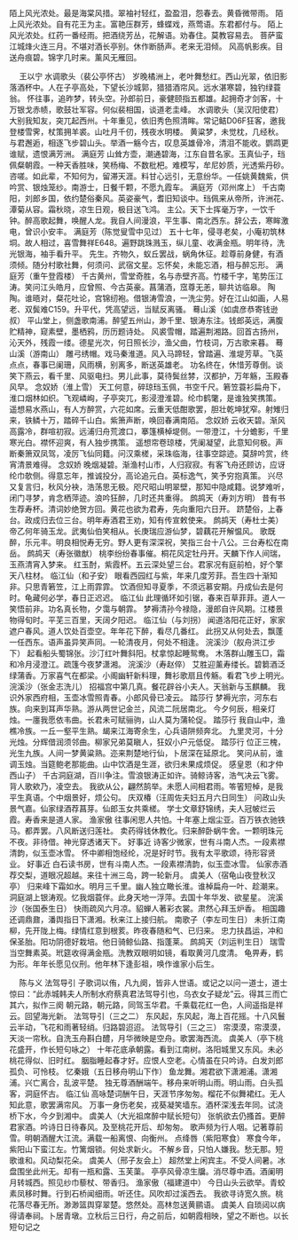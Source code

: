 <!-- { "loadSidebar": true } -->
陌上风光浓处。最是海棠风措。翠袖衬轻红，盈盈泪，怨春去。黄昏微带雨。 
陌上风光浓处。自有花王为主。富艳压群芳，蜂蝶戏，燕莺语。东君都付与。 
陌上风光浓处。红药一番经雨。把酒绕芳丛，花解语。劝春住。莫教容易去。 
菩萨蛮
江城烽火连三月。不堪对酒长亭别。休作断肠声。老来无泪倾。 
风高帆影疾。目送舟痕碧。锦字几时来。薰风无雁回。 

　
王以宁
水调歌头（裴公亭怀古）
岁晚橘洲上，老叶舞愁红。西山光翠，依旧影落酒杯中。人在子亭高处，下望长沙城郭，猎猎酒帘风。远水湛寒碧，独钓绿蓑翁。 
怀往事，追昨梦，转头空。孙郎前日，豪健颐指五都雄。起拥奇才剑客，十万银戈赤帻，歌鼓壮军容。何似裴相国，谈道老圭峰。 
水调歌头（吴汉阳使君）
大别我知友，突兀起西州。十年重见，依旧秀色照清眸。常记鲒D06F狂客，邀我登楼雪霁，杖策拥羊裘。山吐月千仞，残夜水明楼。 
黄粱梦，未觉枕，几经秋。与君邂逅，相逐飞步碧山头。举酒一觞今古，叹息英雄骨冷，清泪不能收。鹦鹉更谁赋，遗恨满芳洲。 
满庭芳
山耸方壶，潮通碧海，江东自昔名家。玉真仙子，珰佩粲朝霞。一种天香胜味，笑杨梅、不数枇杷。难模写，牟尼妙质，光透紫丹砂。 
咨嗟。如此辈，不知何为，留滞天涯。料甘心远引，无意纷华。一任姚黄魏紫，供吟赏、银烛笼纱。南游士，日餐千颗，不愿九霞车。 
满庭芳（邓州席上）
千古南阳，刘郎乡国，依约楚俗秦风。英姿豪气，耆旧知谈中。珰佩来从帝所，许洲花、潭菊从容。霜秋晓，凉生日观，极目送飞鸿。 
主公。天下士挥毫万字，一饮千钟。醉高歌起舞，唤醒人龙。我自人间漫浪，平生事、南北西东。辞公去，寒眸激电，曾识小安丰。 
满庭芳（陈觉叟雪中见过）
五十七年，侵寻老矣，小庵初筑林垌。故人相过，喜雪舞祥E648。遍野跳珠溅玉，纵儿童、收满金瓶。明年待，洗光银海，袖手看升平。 
先生。齐物久，蚁丘罢战，蜗角休征。趁尊前身健，有酒须倾。随分村歌社舞，何须问、武宿文星。忘怀矣，未能忘酒，相与醉忘形。 
满庭芳（重午登霞楼）
千古黄州，雪堂奇胜，名与赤壁齐高。竹楼千字，笔势压江涛。笑问江头皓月，应曾照、今古英豪。菖蒲酒，窊尊无恙，聊共访临皋。 
陶陶。谁晤对，粲花吐论，宫锦纫袍。借银涛雪浪，一洗尘劳。好在江山如画，人易老、双鬓难C159。升平代，凭高望远，当赋反离骚。 
蓦山溪（如虞彦恭寄钱逊叔）
平山堂上，侧盏歌南浦。醉望五州山，渺千里、银涛东注。钱郎英远，满腹贮精神，窥素壁，墨栖鸦，历历题诗处。 
风裘雪帽，踏遍荆湘路。回首古扬州，沁天外，残霞一缕。德星光次，何日照长沙，渔父曲，竹枝词，万古歌来暮。 
蓦山溪（游南山）
雕弓绣帽。戏马秦淮道。风入马蹄轻，曾踏遍、淮堤芳草。飞英点点，春事已阑珊，风雨横，别离多，断送英雄老。 
功名终在，休惜芳尊倒。谈笑下燕云，看千里、风驱电扫。男儿此事，莫待鬓丝棼，汉都护，万年觞，玉殿春风早。 
念奴娇（淮上雪）
天工何意，碎琼珰玉佩，书空千尺。箬笠蓑衫扁舟下，淮口烟林如织。飞观嶙峋，子亭突兀，影浸澄淮碧。纶巾鹤氅，是谁独笑携策。 
遥想易水燕山，有人方醉赏，六花如席。云重天低酣歌罢，胆壮乾坤犹窄。射雉归来，铁鳞十万，踏碎千山白。紫箫声断，唤回春满南陌。 
念奴娇
云收天碧。渐风高露冷，群喧初寂。远浦归舟荒渡口，搴篷横棹堤侧。一带澄江，十分蟾影，千里寒光白。襟怀迎爽，有人独步携策。 
遥想帘卷琼楼，凭阑凝望，此意知何极。声断秦箫双凤驾，凌厉飞仙同籍。问汉乘槎，采珠临海，往事空踪迹。莫辞吟赏，终宵清景难得。 
念奴娇
晚烟凝碧。渐渔村山市，人归寂寂。有客飞舟还顾访，应讶纶巾欹侧。得意忘年，推诚投分，高论追元白。英标逸气，笑予穷抱真策。 
兴尽又复言归，秋风分袂，浩荡思无极。咫尺昭山明翠壁，那知中隐咸籍。说梦难听，闭门寻梦，肯念栖萍迹。浪吟狂醉，几时还共重得。 
鹧鸪天（寿刘方明）
昔有书生荐寿杯。清词妙绝贺方回。黄花也欲为君寿，先向重阳六日开。 
跻楚俗，上春台。政成归去位三台。明年寿酒君王劝，知有传宣敕使来。 
鹧鸪天（寿杜士美）
帝乙何年骑玉龙。武夷仙伯笑相从。长庚瑞应游仙梦，碧藕花开解愠风。 
歌既醉，乐元丰。明良相悦寿无穷。野人更有深深祝，笑指三台十八公。三台寿松在南岳。 
鹧鸪天（寿张徽猷）
桃李纷纷春事催。桐花风定牡丹开。天麟下作人间瑞，玉燕清宵入梦来。 
红玉酎，紫霞杯。五云深处望三台。君家况有庭前柏，好个擎天八柱材。 
临江仙（和子安）
眼看西园红与紫，年来几度芳菲。吾生四十渐知非。只思青箬笠，江上雨霏霏。 
饮酒但知寻夏季，不须远慕安期。丹成仙去是何时。龟藏何必学，春日正迟迟。 
临江仙
此理循环如引锯，春来百草菲菲。道人一笑悟前非。功名真长物，夕霭与朝霏。 
梦褥清孙今禄隐，漫郎自许风期。江楼景物得旬时。平芜三百里，天阔夕阳迟。 
临江仙（与刘拐）
闻道洛阳花正好，家家遮户春风。道人饮处百壶空。年年花下醉，看尽几番红。 
此拐又从何处去，飘蓬一任西东。语声虽异笑声同。一轮清夜月，何处不相逢。 
浣溪沙（舣舟洪江步下）
起看船头蜀锦张。沙汀红叶舞斜阳。杖拿惊起睡鸳鸯。 
木落群山雕玉□，霜和冷月浸澄江。疏篷今夜梦潇湘。 
浣溪沙（寿赵倅）
艾胜迎薰寿缕长。碧篘酒泛绿蒲香。万家喜气在都梁。小阁幽轩新料理，舞衫歌扇且传觞。看君飞步上明光。 
浣溪沙（张金志洗儿）
招福宫中第几真。餐花辟谷小夫人。天翁新与玉麒麟。 
我识外家西府相，玉壶冰雪照青春。小郎风骨已凌云。 
踏莎行
梦褥光宗，河东右族。向来到耳声华熟。游从两世记金兰，风流二阮居南北。 
今夕何辰，相亲灯烛。一廛我愿依韦曲。长君未可赋骊驹，山人莫为蒲轮促。 
踏莎行
我自山中，渔樵冷族。一丘一壑平生熟。朅来江海寄余生，心兵语阱频奔北。 
九里灵河，十分光烛。分辉借润须邻曲。柳家兄弟莫瞋人，狂奴小户元低促。 
踏莎行
位正三槐，光生九族。人间一梦黄粱熟。迩来荆楚地行仙，卜居深在延原北。 
笑问从前，谁调玉烛。当筵鲍老那能曲。山中饮酒是生涯，欲归未果成烦促。 
感皇恩（和才仲西山子）
千古洞庭湖，百川争注。雪浪银涛正如许。骑鲸诗客，浩气决云飞雾。背人歌欸乃，凌空去。 
我欲从公，翩然鹄举。未愿人间相君雨。笭箵短棹，是我平生真语。个中烟景好，烦公句。 
庆双椿（汪周佐夫妇五月六日同生）
问政山头景气嘉。仙家绿酒荐菖芽。仙郎玉女共乘槎。 
学士文章舒锦绣，夫人冠帔烂云霞。寿香来是道人家。 
渔家傲
往事闲思人共怕。十年塞上烟尘亚。百万铁衣驰铁马。都弄罢。八风断送归莲社。 
卖药得钱休教化。归来醉卧蜗牛舍。一颗明珠元不夜。非待借。神光穿透诸天下。 
好事近
诗客少微家，世有斗南人杰。一段素襟清韵，似玉壶冰雪。 
怀中卿相饱经纶，况是好时节。我有太平歌颂，待形容贤业。 
好事近
白石读书房，世有斗南人杰。一段素襟清韵，似玉壶冰雪。 
仙家赤酒荐交梨，道眼况超越。来往十洲三岛，跨一轮新月。 
虞美人（宿龟山夜登秋汉亭）
归来峰下霜如水。明月三千里。幽人独立瞰长淮。谁棹扁舟一叶、趁潮来。 
洞庭湖上银涛观。忆我烟蓑伴。此身天地一浮萍。去国十年华发、欲星星。 
浣溪沙（张国泰生日）
快雨疏风六月凉。貂蝉人著彩衣裳。肃然心拜玉炉香。 
相国趣还调鼎鼐，潘舆指日下潇湘。秋来江上接归航。 
南歌子（李左司生日）
未折江南柳，先开陇上梅。绿情红意到根荄。昨夜春随和气、已归来。 
忠力扶昌运，冲和保圣胎。阳功阴德好栽培。他日骑鲸仙路、指蓬莱。 
鹧鸪天（刘运判生日）
瑞雪当空舞素英。玳筵收得满金瓶。洗教双眼明如镜，看取黄河几度清。 
龟畀寿，鹤为形。年年长愿见仪刑。他年林下逢彭祖，唤作谁家小后生。 

　
陈与义
法驾导引
子歌词以侑，凡九阕，皆非人世语。或记之以问一道士，道士惊曰：“此赤城韩夫人所制水府蔡真君法驾导引也，乌衣女子疑龙”云。得其三而亡其六，拟作三阕 
朝元路，朝元路，同驾玉华君。千乘载花红一色，人间遥指是祥云。回望海光新。 
法驾导引（三之二）
东风起，东风起，海上百花摇。十八风鬟云半动，飞花和雨著轻绡。归路碧迢迢。 
法驾导引（三之三）
帘漠漠，帘漠漠，天淡一帘秋。自洗玉舟斟白醴，月华微映是空舟。歌罢海西流。 
虞美人（亭下桃花盛开，作长短句咏之）
十年花底承朝露。看到江南树。洛阳城里又东风。未必桃花得似、旧时红。 
胭脂睡起春才好。应恨人空老。心情虽在只吟诗。白发刘郎孤负、可怜枝。 
忆秦娥（五日移舟明山下作）
鱼龙舞。湘君欲下潇湘浦。潇湘浦。兴亡离合，乱波平楚。 
独无尊酒酬端午。移舟来听明山雨。明山雨。白头孤客，洞庭怀古。 
临江仙
高咏楚词酬午日，天涯节序匆匆。榴花不似舞裙红。无人知此意，歌罢满帘风。 
万事一身伤老矣，戎葵凝笑墙东。酒杯深浅去年同。试浇桥下水，今夕到湘中。 
虞美人（大光祖席醉中赋长短句）
张帆欲去仍搔首。更醉君家酒。吟诗日日待春风。及至桃花开后、却匆匆。 
歌声频为行人咽。记著尊前雪。明朝酒醒大江流。满载一船离恨、向衡州。 
点绛唇（紫阳寒食）
寒食今年，紫阳山下蛮江左。竹篱烟锁。何处求新火。 
不解乡音，只怕人嫌我。愁无那。短歌谁和。风动梨花朵。 
虞美人（邢子友会上）
超然堂上闲宾主。不受人间暑。冰盘围坐此州无。却有一瓶和露、玉芙蕖。 
亭亭风骨凉生牖。消尽尊中酒。酒阑明月转城西。照见纱巾藜杖、带香归。 
渔家傲（福建道中）
今日山头云欲举。青蛟素凤移时舞。行到石桥闻细雨。听还住。风吹却过溪西去。 
我欲寻诗宽久旅。桃花落尽春无所。渺渺篮舆穿翠楚。悠然处。高林忽送黄鹂语。 
虞美人
自琐闼以病得请奉祠。卜居青墩。立秋后三日行，舟之前后，如朝霞相映，望之不断也。以长短句记之 
